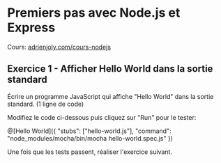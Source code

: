 # Premiers pas avec Node.js et Express

Cours: [adrienjoly.com/cours-nodejs](https://adrienjoly.com/cours-nodejs/)

<!-- Code source: [GitHub](https://github.com/adrienjoly/playground-r8m63hre). -->

## Exercice 1 - Afficher Hello World dans la sortie standard

Écrire un programme JavaScript qui affiche "Hello World" dans la sortie standard. (1 ligne de code)

Modifiez le code ci-dessous puis cliquez sur "Run" pour le tester:

@[Hello World]({
  "stubs": ["hello-world.js"],
  "command": "node_modules/mocha/bin/mocha hello-world.spec.js"
})

Une fois que les tests passent, réaliser l'exercice suivant.
